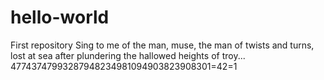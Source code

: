 # hello-world
First repository
Sing to me of the man, muse, the man of twists and turns, lost at sea after plundering the hallowed heights of troy...
47743747993287948234981094903823908301=42=1
